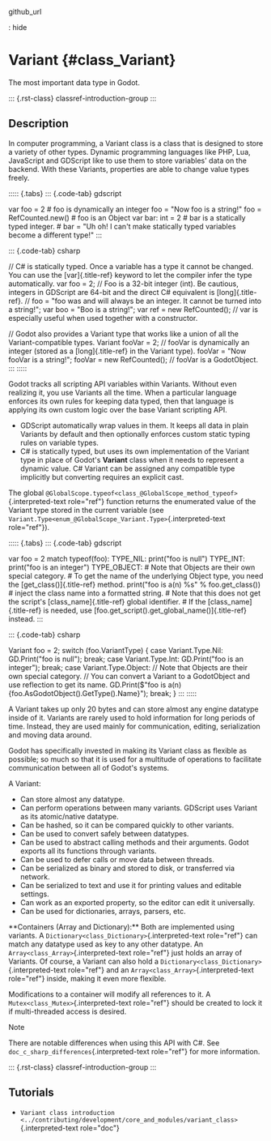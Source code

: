 github_url

:   hide

# Variant {#class_Variant}

The most important data type in Godot.

::: {.rst-class}
classref-introduction-group
:::

## Description

In computer programming, a Variant class is a class that is designed to
store a variety of other types. Dynamic programming languages like PHP,
Lua, JavaScript and GDScript like to use them to store variables\' data
on the backend. With these Variants, properties are able to change value
types freely.

::::: {.tabs}
::: {.code-tab}
gdscript

var foo = 2 \# foo is dynamically an integer foo = \"Now foo is a
string!\" foo = RefCounted.new() \# foo is an Object var bar: int = 2 \#
bar is a statically typed integer. \# bar = \"Uh oh! I can\'t make
statically typed variables become a different type!\"
:::

::: {.code-tab}
csharp

// C# is statically typed. Once a variable has a type it cannot be
changed. You can use the [var]{.title-ref} keyword to let the compiler
infer the type automatically. var foo = 2; // Foo is a 32-bit integer
(int). Be cautious, integers in GDScript are 64-bit and the direct C#
equivalent is [long]{.title-ref}. // foo = \"foo was and will always be
an integer. It cannot be turned into a string!\"; var boo = \"Boo is a
string!\"; var ref = new RefCounted(); // var is especially useful when
used together with a constructor.

// Godot also provides a Variant type that works like a union of all the
Variant-compatible types. Variant fooVar = 2; // fooVar is dynamically
an integer (stored as a [long]{.title-ref} in the Variant type). fooVar
= \"Now fooVar is a string!\"; fooVar = new RefCounted(); // fooVar is a
GodotObject.
:::
:::::

Godot tracks all scripting API variables within Variants. Without even
realizing it, you use Variants all the time. When a particular language
enforces its own rules for keeping data typed, then that language is
applying its own custom logic over the base Variant scripting API.

- GDScript automatically wrap values in them. It keeps all data in plain
  Variants by default and then optionally enforces custom static typing
  rules on variable types.
- C# is statically typed, but uses its own implementation of the Variant
  type in place of Godot\'s **Variant** class when it needs to represent
  a dynamic value. C# Variant can be assigned any compatible type
  implicitly but converting requires an explicit cast.

The global
`@GlobalScope.typeof<class_@GlobalScope_method_typeof>`{.interpreted-text
role="ref"} function returns the enumerated value of the Variant type
stored in the current variable (see
`Variant.Type<enum_@GlobalScope_Variant.Type>`{.interpreted-text
role="ref"}).

::::: {.tabs}
::: {.code-tab}
gdscript

var foo = 2 match typeof(foo): TYPE_NIL: print(\"foo is null\")
TYPE_INT: print(\"foo is an integer\") TYPE_OBJECT: \# Note that Objects
are their own special category. \# To get the name of the underlying
Object type, you need the [get_class()]{.title-ref} method. print(\"foo
is a(n) %s\" % foo.get_class()) \# inject the class name into a
formatted string. \# Note that this does not get the script\'s
[class_name]{.title-ref} global identifier. \# If the
[class_name]{.title-ref} is needed, use
[foo.get_script().get_global_name()]{.title-ref} instead.
:::

::: {.code-tab}
csharp

Variant foo = 2; switch (foo.VariantType) { case Variant.Type.Nil:
GD.Print(\"foo is null\"); break; case Variant.Type.Int: GD.Print(\"foo
is an integer\"); break; case Variant.Type.Object: // Note that Objects
are their own special category. // You can convert a Variant to a
GodotObject and use reflection to get its name. GD.Print(\$\"foo is a(n)
{foo.AsGodotObject().GetType().Name}\"); break; }
:::
:::::

A Variant takes up only 20 bytes and can store almost any engine
datatype inside of it. Variants are rarely used to hold information for
long periods of time. Instead, they are used mainly for communication,
editing, serialization and moving data around.

Godot has specifically invested in making its Variant class as flexible
as possible; so much so that it is used for a multitude of operations to
facilitate communication between all of Godot\'s systems.

A Variant:

- Can store almost any datatype.
- Can perform operations between many variants. GDScript uses Variant as
  its atomic/native datatype.
- Can be hashed, so it can be compared quickly to other variants.
- Can be used to convert safely between datatypes.
- Can be used to abstract calling methods and their arguments. Godot
  exports all its functions through variants.
- Can be used to defer calls or move data between threads.
- Can be serialized as binary and stored to disk, or transferred via
  network.
- Can be serialized to text and use it for printing values and editable
  settings.
- Can work as an exported property, so the editor can edit it
  universally.
- Can be used for dictionaries, arrays, parsers, etc.

\*\*Containers (Array and Dictionary):\*\* Both are implemented using
variants. A `Dictionary<class_Dictionary>`{.interpreted-text role="ref"}
can match any datatype used as key to any other datatype. An
`Array<class_Array>`{.interpreted-text role="ref"} just holds an array
of Variants. Of course, a Variant can also hold a
`Dictionary<class_Dictionary>`{.interpreted-text role="ref"} and an
`Array<class_Array>`{.interpreted-text role="ref"} inside, making it
even more flexible.

Modifications to a container will modify all references to it. A
`Mutex<class_Mutex>`{.interpreted-text role="ref"} should be created to
lock it if multi-threaded access is desired.

> [!NOTE]
> There are notable differences when using this API with C#. See
> `doc_c_sharp_differences`{.interpreted-text role="ref"} for more
> information.

::: {.rst-class}
classref-introduction-group
:::

## Tutorials

- `Variant class introduction <../contributing/development/core_and_modules/variant_class>`{.interpreted-text
  role="doc"}
